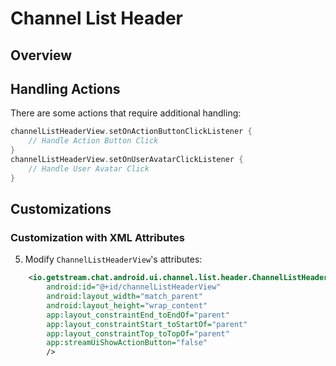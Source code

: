 # Channel List Header

<!-- TODO: Import whatever makes sense to import from https://getstream.io/chat/docs/android/channel_list_header_view/?language=kotlin -->

## Overview

<!-- TODO: Brief description and a couple screenshots with default styling. -->

## Handling Actions

<!-- TODO: This section -->

There are some actions that require additional handling:

```kotlin
channelListHeaderView.setOnActionButtonClickListener {
    // Handle Action Button Click
}
channelListHeaderView.setOnUserAvatarClickListener {
    // Handle User Avatar Click
}
```

## Customizations

### Customization with XML Attributes

<!-- TODO: Customization description -->

5. Modify `ChannelListHeaderView`'s attributes:
```xml
    <io.getstream.chat.android.ui.channel.list.header.ChannelListHeaderView
        android:id="@+id/channelListHeaderView"
        android:layout_width="match_parent"
        android:layout_height="wrap_content"
        app:layout_constraintEnd_toEndOf="parent"
        app:layout_constraintStart_toStartOf="parent"
        app:layout_constraintTop_toTopOf="parent"
        app:streamUiShowActionButton="false"
        />
```
